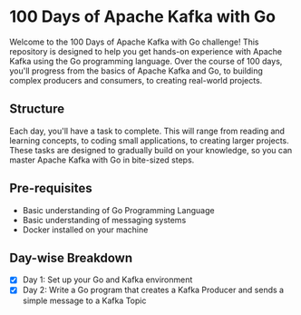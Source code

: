 # 100 Days of Apache Kafka with Go

Welcome to the 100 Days of Apache Kafka with Go challenge! This repository is designed to help you get hands-on experience with Apache Kafka using the Go programming language. Over the course of 100 days, you'll progress from the basics of Apache Kafka and Go, to building complex producers and consumers, to creating real-world projects.

## Structure

Each day, you'll have a task to complete. This will range from reading and learning concepts, to coding small applications, to creating larger projects. These tasks are designed to gradually build on your knowledge, so you can master Apache Kafka with Go in bite-sized steps.

## Pre-requisites

- Basic understanding of Go Programming Language
- Basic understanding of messaging systems
- Docker installed on your machine

## Day-wise Breakdown

- [x] Day 1: Set up your Go and Kafka environment
- [x] Day 2: Write a Go program that creates a Kafka Producer and sends a simple message to a Kafka Topic
